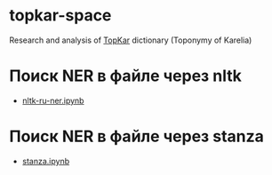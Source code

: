 # topkar-space
Research and analysis of [TopKar](http://topkar.krc.karelia.ru/) dictionary (Toponymy of Karelia)

# Поиск NER в файле через nltk
* [nltk-ru-ner.ipynb](https://colab.research.google.com/github/componavt/topkar-space/blob/main/src/ner/nltk-ru-ner.ipynb)

# Поиск NER в файле через stanza
* [stanza.ipynb](https://colab.research.google.com/github/componavt/topkar-space/blob/main/src/ner/stanza.ipynb)

